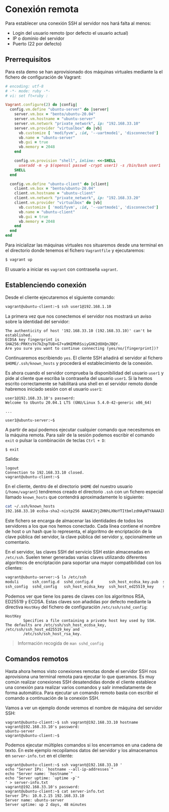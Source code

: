 # Conexión remota

Para establecer una conexión SSH al servidor nos hará falta al menos:

- Login del usuario remoto (por defecto el usuario actual)
- IP o dominio del servidor
- Puerto (22 por defecto)

## Prerrequisitos

Para esta demo se han aprovisionado dos máquinas virtuales mediante la el fichero de configuración de Vagrant:

```ruby
# encoding: utf-8
# -*- mode: ruby -*-
# vi: set ft=ruby :

Vagrant.configure(2) do |config|
  config.vm.define "ubuntu-server" do |server|
    server.vm.box = "bento/ubuntu-20.04"
    server.vm.hostname = "ubuntu-server"
    server.vm.network "private_network", ip: "192.168.33.10"
    server.vm.provider "virtualbox" do |vb|
      vb.customize [ 'modifyvm', :id, '--uartmode1', 'disconnected']
      vb.name = "ubuntu-server"
      vb.gui = true
      vb.memory = 2048
    end

    config.vm.provision "shell", inline: <<-SHELL
      useradd -m -p $(openssl passwd -crypt user1) -s /bin/bash user1
    SHELL
  end

  config.vm.define "ubuntu-client" do |client|
    client.vm.box = "bento/ubuntu-20.04"
    client.vm.hostname = "ubuntu-client"
    client.vm.network "private_network", ip: "192.168.33.20"
    client.vm.provider "virtualbox" do |vb|
      vb.customize [ 'modifyvm', :id, '--uartmode1', 'disconnected']
      vb.name = "ubuntu-client"
      vb.gui = true
      vb.memory = 2048
    end
  end
end
```

Para inicializar las máquinas virtuales nos situaremos desde una terminal en el directorio donde tenemos el fichero `Vagrantfile` y ejecutaremos:

```bash
$ vagrant up
```

El usuario a iniciar es `vagrant` con contraseña `vagrant`.

## Establenciendo conexión

Desde el cliente ejecutaremos el siguiente comando:

```bash
vagrant@ubuntu-client:~$ ssh user1@192.168.1.10
```

La primera vez que nos conectemos el servidor nos mostrará un aviso sobre la identidad del servidor:

```
The authenticity of host '192.168.33.10 (192.168.33.10)' can't be established.
ECDSA key fingerprint is SHA256:PRKtsYe7kZnpTU8+G7+a9KEMhRSsiyGXK2dOXQnJBQY.
Are you sure you want to continue connecting (yes/no/[fingerprint])?
```

Continuaremos escribiendo `yes`. El cliente SSH añadirá el servidor al fichero `$HOME/.ssh/known_hosts` y procederá el establecimiento de la conexión.

Es ahora cuando el servidor comprueba la disponibilidad del usuario `user1` y pide al cliente que escriba la contraseña del usuario `user1`. Si la hemos escrito correctamente se habilitará una shell en el servidor remoto donde habremos iniciado sesión con el usuario `user1`:

```
user1@192.168.33.10's password:
Welcome to Ubuntu 20.04.1 LTS (GNU/Linux 5.4.0-42-generic x86_64)

...

user1@ubuntu-server:~$
```

A partir de aquí podemos ejecutar cualquier comando que necesitemos en la máquina remota. Para salir de la sesión podemos escribir el comando `exit` o pulsar la combinación de teclas `Ctrl + D`:

```bash
$ exit
```

Salida:

```
logout
Connection to 192.168.33.10 closed.
vagrant@ubuntu-client:~$
```

En el cliente, dentro de el directorio `$HOME` del nuestro usuario (`/home/vagrant`) tendremos creado el directorio `.ssh` con un fichero especial llamado `known_hosts` que contendrá aproximadamente lo siguiente:

```bash
cat ~/.ssh/known_hosts
192.168.33.10 ecdsa-sha2-nistp256 AAAAE2VjZHNhLXNoYTItbmlzdHAyNTYAAAAIbmlzdHAyNTYAAABBBEsI3GUBDyp4SX5aoBK19dv1Kp6NmvCLS6nDLMJ5vPKYeWPp7QEGA1zEZ9qIZsEgwQjiI79L+5px9uUDMdn+gK4=
```

Este fichero se encarga de almacenar las identidades de todos los servidores a los que nos hemos conectado. Cada línea contiene el nombre de host o un hash que lo representa, el algoritmo de encriptación de la clave pública del servidor, la clave pública del servidor y, opcionalmente un comentario.

En el servidor, las claves SSH del servicio SSH están almacenadas en `/etc/ssh`. Suelen tener generadas varias claves utilizando diferentes algoritmos de encriptación para soportar una mayor compatibilidad con los clientes:

```bash
vagrant@ubuntu-server:~$ ls /etc/ssh
moduli      ssh_config.d  sshd_config.d       ssh_host_ecdsa_key.pub  ssh_host_ed25519_key.pub  ssh_host_rsa_key.pub
ssh_config  sshd_config   ssh_host_ecdsa_key  ssh_host_ed25519_key    ssh_host_rsa_key          ssh_import_id
```

Podemos ver que tiene los pares de claves con los algoritmos RSA, ED25519 y ECDSA. Estas claves son añadidas por defecto mediante la directiva `HostKey` del fichero de configuración `/etc/ssh/sshd_config`:

```
HostKey
        Specifies a file containing a private host key used by SSH.  The defaults are /etc/ssh/ssh_host_ecdsa_key, /etc/ssh/ssh_host_ed25519_key and
        /etc/ssh/ssh_host_rsa_key.
```

> Información recogida de `man sshd_config`

## Comandos remotos

Hasta ahora hemos visto conexiones remotas donde el servidor SSH nos aprovisiona una terminal remota para ejecutar lo que queramos. Es muy común realizar conexiones SSH desatendidas donde el cliente establece una conexión para realizar varios comandos y salir inmediatamente de forma automática. Para ejecutar un comando remoto basta con escribir el comando a continuación de la conexión SSH.

Vamos a ver un ejemplo donde veremos el nombre de máquina del servidor SSH:

```
vagrant@ubuntu-client:~$ ssh vagrant@192.168.33.10 hostname
vagrant@192.168.33.10's password:
ubuntu-server
vagrant@ubuntu-client:~$
```

Podemos ejecutar múltiples comandos si los encerramos en una cadena de texto. En este ejemplo recopilamos datos del servidor y los almacenamos en `server-info.txt` en el cliente:

```
vagrant@ubuntu-client:~$ ssh vagrant@192.168.33.10 '
echo "Server IPs: `hostname --all-ip-addresses`"
echo "Server name: `hostname`"
echo "Server uptime: `uptime -p`"
' > server-info.txt
vagrant@192.168.33.10's password:
vagrant@ubuntu-client:~$ cat server-info.txt
Server IPs: 10.0.2.15 192.168.33.10
Server name: ubuntu-server
Server uptime: up 2 days, 48 minutes
```
